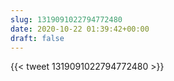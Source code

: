 ```yaml
---
slug: 1319091022794772480
date: 2020-10-22 01:39:42+00:00
draft: false
---
```


{{< tweet 1319091022794772480 >}}
